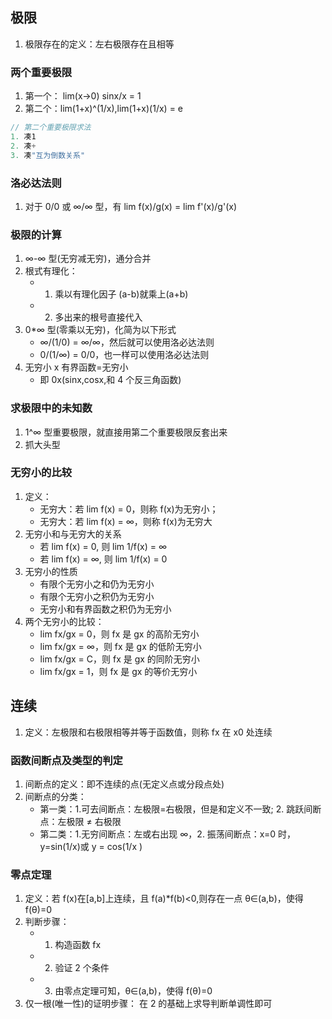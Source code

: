 ## 极限

1. 极限存在的定义：左右极限存在且相等

### 两个重要极限

1. 第一个： lim(x->0) sinx/x = 1
2. 第二个：lim(1+x)^(1/x),lim(1+x)(1/x) = e

```js
// 第二个重要极限求法
1. 凑1
2. 凑+
3. 凑"互为倒数关系"
```

### 洛必达法则

1. 对于 0/0 或 ∞/∞ 型，有 lim f(x)/g(x) = lim f'(x)/g'(x)

### 极限的计算

1. ∞-∞ 型(无穷减无穷)，通分合并
2. 根式有理化：
   - 1. 乘以有理化因子 (a-b)就乘上(a+b)
   - 2. 多出来的根号直接代入
3. 0\*∞ 型(零乘以无穷)，化简为以下形式
   - ∞/(1/0) = ∞/∞，然后就可以使用洛必达法则
   - 0/(1/∞) = 0/0，也一样可以使用洛必达法则
4. 无穷小 x 有界函数=无穷小
   - 即 0x(sinx,cosx,和 4 个反三角函数)

### 求极限中的未知数

1. 1^∞ 型重要极限，就直接用第二个重要极限反套出来
2. 抓大头型

### 无穷小的比较

1. 定义：
   - 无穷大：若 lim f(x) = 0，则称 f(x)为无穷小；
   - 无穷大：若 lim f(x) = ∞，则称 f(x)为无穷大
2. 无穷小和与无穷大的关系
   - 若 lim f(x) = 0, 则 lim 1/f(x) = ∞
   - 若 lim f(x) = ∞, 则 lim 1/f(x) = 0
3. 无穷小的性质
   - 有限个无穷小之和仍为无穷小
   - 有限个无穷小之积仍为无穷小
   - 无穷小和有界函数之积仍为无穷小
4. 两个无穷小的比较：
   - lim fx/gx = 0，则 fx 是 gx 的高阶无穷小
   - lim fx/gx = ∞，则 fx 是 gx 的低阶无穷小
   - lim fx/gx = C，则 fx 是 gx 的同阶无穷小
   - lim fx/gx = 1，则 fx 是 gx 的等价无穷小

## 连续

1. 定义：左极限和右极限相等并等于函数值，则称 fx 在 x0 处连续

### 函数间断点及类型的判定

1. 间断点的定义：即不连续的点(无定义点或分段点处)
2. 间断点的分类：
   - 第一类：1.可去间断点：左极限=右极限，但是和定义不一致; 2. 跳跃间断点：左极限 ≠ 右极限
   - 第二类：1.无穷间断点：左或右出现 ∞，2. 振荡间断点：x=0 时，y=sin(1/x)或 y = cos(1/x )

### 零点定理

1. 定义：若 f(x)在[a,b]上连续，且 f(a)\*f(b)<0,则存在一点 θ∈(a,b)，使得 f(θ)=0
2. 判断步骤：
   - 1. 构造函数 fx
   - 2. 验证 2 个条件
   - 3. 由零点定理可知，θ∈(a,b)，使得 f(θ)=0
3. 仅一根(唯一性)的证明步骤：
   在 2 的基础上求导判断单调性即可

